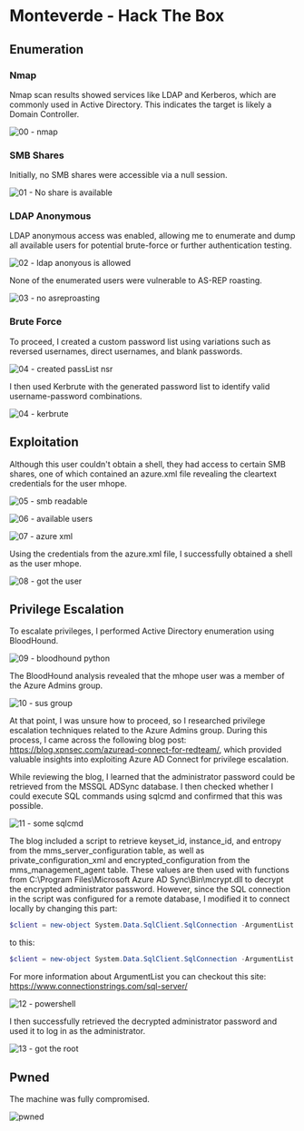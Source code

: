 # Monteverde - Hack The Box

## Enumeration
### Nmap
Nmap scan results showed services like LDAP and Kerberos, which are commonly used in Active Directory. This indicates the target is likely a Domain Controller.

![00 - nmap](https://github.com/user-attachments/assets/955880e4-aafe-4c20-adb4-18e72d172615)

### SMB Shares
Initially, no SMB shares were accessible via a null session.

![01 - No share is available](https://github.com/user-attachments/assets/aa5f25b0-8ac1-4fcd-8a89-7f2cfff7c7ac)

### LDAP Anonymous
LDAP anonymous access was enabled, allowing me to enumerate and dump all available users for potential brute-force or further authentication testing.

![02 - ldap anonyous is allowed](https://github.com/user-attachments/assets/1e252551-3f76-4ec8-bf4c-9cf2199ea51c)

None of the enumerated users were vulnerable to AS-REP roasting.

![03 - no asreproasting](https://github.com/user-attachments/assets/0f583d0e-af47-487d-a331-7a0e3fdf171a)

### Brute Force
To proceed, I created a custom password list using variations such as reversed usernames, direct usernames, and blank passwords.

![04 - created passList nsr](https://github.com/user-attachments/assets/52d0de20-3d59-4b7a-be57-21e5dc7cad17)

I then used Kerbrute with the generated password list to identify valid username-password combinations.

![04 - kerbrute](https://github.com/user-attachments/assets/699e4da6-fd51-43c2-a8d8-b218d516a356)

## Exploitation
Although this user couldn't obtain a shell, they had access to certain SMB shares, one of which contained an azure.xml file revealing the cleartext credentials for the user mhope.

![05 - smb readable](https://github.com/user-attachments/assets/282237a7-af64-4cd0-9880-ed6a034d0df8)

![06 - available users](https://github.com/user-attachments/assets/7b3af78c-ec11-409b-a571-62bf97d348d5)

![07 - azure xml](https://github.com/user-attachments/assets/9c8ec618-3162-482c-8ba2-6154c5e7e054)

Using the credentials from the azure.xml file, I successfully obtained a shell as the user mhope.

![08 - got the user](https://github.com/user-attachments/assets/039253c4-e4eb-4f96-ba81-1404a81e6b08)

## Privilege Escalation
To escalate privileges, I performed Active Directory enumeration using BloodHound.

![09 - bloodhound python](https://github.com/user-attachments/assets/26528998-bb56-456b-bebc-2dedbc7c6173)

The BloodHound analysis revealed that the mhope user was a member of the Azure Admins group.

![10 - sus group](https://github.com/user-attachments/assets/24c8986c-b40e-4f80-99e6-4fe3edd35f0f)

At that point, I was unsure how to proceed, so I researched privilege escalation techniques related to the Azure Admins group. During this process, I came across the following blog post: https://blog.xpnsec.com/azuread-connect-for-redteam/, which provided valuable insights into exploiting Azure AD Connect for privilege escalation.

While reviewing the blog, I learned that the administrator password could be retrieved from the MSSQL ADSync database. I then checked whether I could execute SQL commands using sqlcmd and confirmed that this was possible.

![11 - some sqlcmd](https://github.com/user-attachments/assets/50fbf296-fa9f-46cb-960c-742da21a7efb)

The blog included a script to retrieve keyset_id, instance_id, and entropy from the mms_server_configuration table, as well as private_configuration_xml and encrypted_configuration from the mms_management_agent table. 
These values are then used with functions from C:\Program Files\Microsoft Azure AD Sync\Bin\mcrypt.dll to decrypt the encrypted administrator password.
However, since the SQL connection in the script was configured for a remote database, I modified it to connect locally by changing this part:
```powershell
$client = new-object System.Data.SqlClient.SqlConnection -ArgumentList "Data Source=(localdb)\.\ADSync;Initial Catalog=ADSync"
```

to this:
```powershell
$client = new-object System.Data.SqlClient.SqlConnection -ArgumentList "Server=localhost;Database=ADSync;Trusted_Connection=True;"
```
For more information about ArgumentList you can checkout this site: https://www.connectionstrings.com/sql-server/

![12 - powershell](https://github.com/user-attachments/assets/dbb0b3b7-d1df-4815-b1f5-38d5bda2a8b4)

I then successfully retrieved the decrypted administrator password and used it to log in as the administrator.

![13 - got the root](https://github.com/user-attachments/assets/35a2cdf4-1179-439b-88a1-2d7969bad4ce)

## Pwned
The machine was fully compromised.

![pwned](https://github.com/user-attachments/assets/5fd67eba-f879-4828-adf2-8431cd66bb0e)









